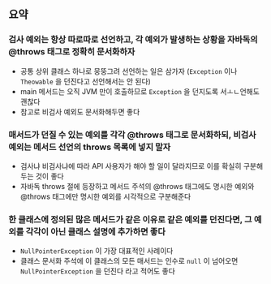 ## 요약

### 검사 예외는 항상 따로따로 선언하고, 각 예외가 발생하는 상황을 자바독의 @throws 태그로 정확히 문서화하자
- 공통 상위 클래스 하나로 뭉뚱그려 선언하는 일은 삼가자 (`Exception` 이나 `Theowable` 을 던진다고 선언해서는 안 된다)
- main 메서드는 오직 JVM 만이 호출하므로 `Exception` 을 던지도록 서ㅗㄴ언해도 괜찮다 
- 참고로 비검사 예외도 문서화해두면 좋다


### 매서드가 던질 수 있는 예외를 각각 @throws 태그로 문서화하되, 비검사 예외는 메서드 선언의 throws 목록에 넣지 말자
- 검사냐 비검사냐에 따라 API 사용자가 해야 할 일이 달라지므로 이를 확실히 구분해두는 것이 좋다
- 자바독 throws 절에 등장하고 메서드 주석의 @throws 태그에도 명시한 예외와 @throws 태그에만 명시한 예외를 시각적으로 구분해준다

### 한 클래스에 정의된 많은 메서드가 같은 이유로 같은 예외를 던진다면, 그 예외를 각각이 아닌 클래스 설명에 추가하면 좋다
- `NullPointerException` 이 가장 대표적인 사례이다 
- 클래스 문서화 주석에 이 클래스의 모든 매서드는 인수로 `null` 이 넘어오면  `NullPointerException` 을 던진다 라고 적어도 좋다 